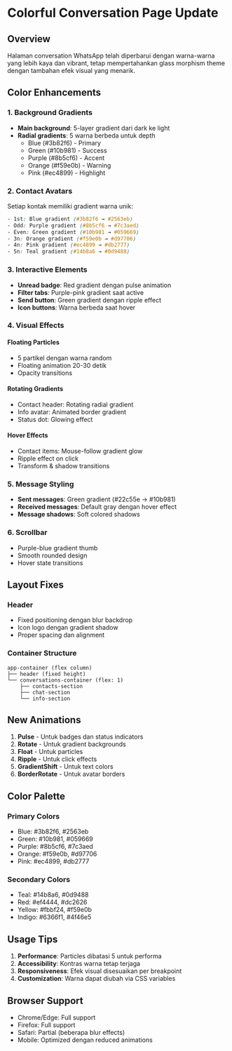 # Colorful Conversation Page Update

## Overview
Halaman conversation WhatsApp telah diperbarui dengan warna-warna yang lebih kaya dan vibrant, tetap mempertahankan glass morphism theme dengan tambahan efek visual yang menarik.

## Color Enhancements

### 1. Background Gradients
- **Main background**: 5-layer gradient dari dark ke light
- **Radial gradients**: 5 warna berbeda untuk depth
  - Blue (#3b82f6) - Primary
  - Green (#10b981) - Success
  - Purple (#8b5cf6) - Accent
  - Orange (#f59e0b) - Warning
  - Pink (#ec4899) - Highlight

### 2. Contact Avatars
Setiap kontak memiliki gradient warna unik:
```css
- 1st: Blue gradient (#3b82f6 → #2563eb)
- Odd: Purple gradient (#8b5cf6 → #7c3aed)
- Even: Green gradient (#10b981 → #059669)
- 3n: Orange gradient (#f59e0b → #d97706)
- 4n: Pink gradient (#ec4899 → #db2777)
- 5n: Teal gradient (#14b8a6 → #0d9488)
```

### 3. Interactive Elements
- **Unread badge**: Red gradient dengan pulse animation
- **Filter tabs**: Purple-pink gradient saat active
- **Send button**: Green gradient dengan ripple effect
- **Icon buttons**: Warna berbeda saat hover

### 4. Visual Effects

#### Floating Particles
- 5 partikel dengan warna random
- Floating animation 20-30 detik
- Opacity transitions

#### Rotating Gradients
- Contact header: Rotating radial gradient
- Info avatar: Animated border gradient
- Status dot: Glowing effect

#### Hover Effects
- Contact items: Mouse-follow gradient glow
- Ripple effect on click
- Transform & shadow transitions

### 5. Message Styling
- **Sent messages**: Green gradient (#22c55e → #10b981)
- **Received messages**: Default gray dengan hover effect
- **Message shadows**: Soft colored shadows

### 6. Scrollbar
- Purple-blue gradient thumb
- Smooth rounded design
- Hover state transitions

## Layout Fixes

### Header
- Fixed positioning dengan blur backdrop
- Icon logo dengan gradient shadow
- Proper spacing dan alignment

### Container Structure
```
app-container (flex column)
├── header (fixed height)
└── conversations-container (flex: 1)
    ├── contacts-section
    ├── chat-section
    └── info-section
```

## New Animations

1. **Pulse** - Untuk badges dan status indicators
2. **Rotate** - Untuk gradient backgrounds
3. **Float** - Untuk particles
4. **Ripple** - Untuk click effects
5. **GradientShift** - Untuk text colors
6. **BorderRotate** - Untuk avatar borders

## Color Palette

### Primary Colors
- Blue: #3b82f6, #2563eb
- Green: #10b981, #059669
- Purple: #8b5cf6, #7c3aed
- Orange: #f59e0b, #d97706
- Pink: #ec4899, #db2777

### Secondary Colors
- Teal: #14b8a6, #0d9488
- Red: #ef4444, #dc2626
- Yellow: #fbbf24, #f59e0b
- Indigo: #6366f1, #4f46e5

## Usage Tips

1. **Performance**: Particles dibatasi 5 untuk performa
2. **Accessibility**: Kontras warna tetap terjaga
3. **Responsiveness**: Efek visual disesuaikan per breakpoint
4. **Customization**: Warna dapat diubah via CSS variables

## Browser Support
- Chrome/Edge: Full support
- Firefox: Full support
- Safari: Partial (beberapa blur effects)
- Mobile: Optimized dengan reduced animations